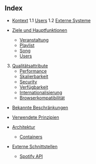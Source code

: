 ## Index

- [Kontext](1.kontext.md)
	1.1 [Users](1.kontext.md#Users)
	1.2 [Externe Systeme](1.kontext.md#Externe-Systeme)
	
- [Ziele und Hauptfunktionen](2.ziele_und_hauptfunktionen.md)
	- [Veranstaltung](2.ziele_und_hauptfunktionen.md#Veranstaltung)
	- [Playlist](2.ziele_und_hauptfunktionen.md#Playlist)
	- [Song](2.ziele_und_hauptfunktionen.md#Song)
	- [Users](2.ziele_und_hauptfunktionen.md#User)
3. [Qualitätsattribute](3.qualitaetsattribute.md)
	- [Performance](3.qualitaetsattribute.md#Performance)
	- [Skalierbarkeit](3.qualitaetsattribute.md#Skalierbarkeit)
	- [Security](3.qualitaetsattribute.md#Security)
	- [Verfügbarkeit](3.qualitaetsattribute.md#Verfügbarkeit)
	- [Internationalisierung](3.qualitaetsattribute.md#Internationalisierung)
	- [Browserkompatibilität](3.qualitaetsattribute.md#Browserkompatibilität)

- [Bekannte Beschränkungen](4.bekannte_beschraenkungen.md)
- [Verwendete Prinzipien](5.verwendete_prinzipien.md)
- [Architektur](6.architektur.md)
	- [Containers](6.architektur.md#Containers)

- [Externe Schnittstellen](7.externe_schnittstellen.md)
	- [Spotify API](7.externe_schnittstellen.md#Spotify-API)
